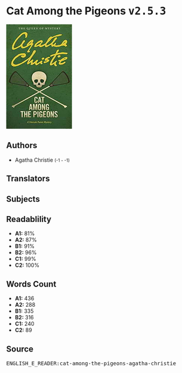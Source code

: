 # Cat Among the Pigeons <kbd>v2.5.3</kbd>

![](./cover.medium.jpg "")

## Authors


 - Agatha Christie <small>(-1 - -1)</small>

## Translators



## Subjects



## Readablility


 - **A1:** 81%
 - **A2:** 87%
 - **B1:** 91%
 - **B2:** 96%
 - **C1:** 99%
 - **C2:** 100%

## Words Count


 - **A1:** 436
 - **A2:** 288
 - **B1:** 335
 - **B2:** 316
 - **C1:** 240
 - **C2:** 89

## Source


<kbd>ENGLISH_E_READER:cat-among-the-pigeons-agatha-christie</kbd>

